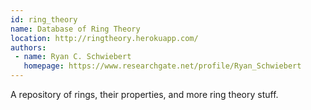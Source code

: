 ```yaml
---
id: ring_theory
name: Database of Ring Theory
location: http://ringtheory.herokuapp.com/
authors:
 - name: Ryan C. Schwiebert
   homepage: https://www.researchgate.net/profile/Ryan_Schwiebert
---
```


A repository of rings, their properties, and more ring theory stuff.
